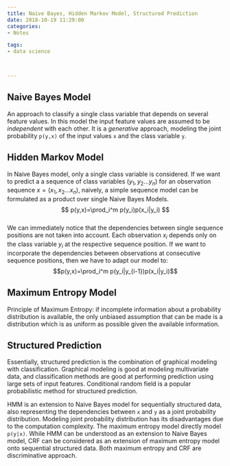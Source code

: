 ```yaml
---
title: Naive Bayes, Hidden Markov Model, Structured Prediction
date: 2018-10-19 11:29:00
categories:
- Notes

tags:
- data science



---
```


## Naive Bayes Model
An approach to classify a single class variable that depends on several feature values. In this model the input feature values are assumed to be *independent* with each other. It is a *generative* approach, modeling the joint probability `p(y,x)` of the input values `x` and the class variable `y`.   


## Hidden Markov Model
In Naive Bayes model, only a single class variable is considered. If we want to predict a a sequence of class variables 
$(y_1,y_2...y_n)$ for an observation sequence $x=(x_1,x_2...x_n)$, naively, a simple sequence model can be formulated as a product over single Naive Bayes Models.  
$$ p(y,x)=\prod_i^m p(y_i)p(x_i|y_i) $$  
We can immediately notice that the dependencies between single sequence positions are not taken into account. Each observation $x_i$ depends only on the class variable $y_i$ at the respective sequence position. If we want to incorporate the dependencies between observations at consecutive sequence positions, then we have to adapt our model to:  
$$p(y,x)=\prod_i^m p(y_i|y_{i-1})p(x_i|y_i)$$

## Maximum Entropy Model
Principle of Maximum Entropy: if incomplete information about a probability distribution is available, the only unbiased assumption that can be made is a distribution which is as uniform as possible given the available information.  
## Structured Prediction 
Essentially, structured prediction is the combination of graphical modeling with classification. Graphical modeling is good at modeling multivariate data, and classification methods are good at performing prediction using large sets of input features. 
Conditional random field is a popular probabilistic method for structured prediction. 


HMM is an extension to Naive Bayes model for sequentially structured data, also representing the dependencies between `x` and `y` as a joint probability distribution. Modeling joint probability distribution has its disadvantages due to the computation complexity.  The maximum entropy model directly model  `p(y|x)`. While HMM can be understood as an extension to Naive Bayes model, CRF can be considered as an extension of maximum entropy model onto sequential structured data. Both maximum entropy and CRF are discriminative approach. 



